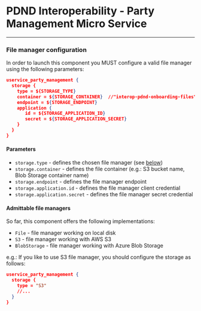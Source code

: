 # PDND Interoperability - Party Management Micro Service
---

### File manager configuration

In order to launch this component you MUST configure a valid file manager using the following parameters:

```json
uservice_party_management {
  storage {
    type = ${STORAGE_TYPE}
    container = ${STORAGE_CONTAINER}  //"interop-pdnd-onboarding-files"
    endpoint = ${STORAGE_ENDPOINT}
    application {
       id = ${STORAGE_APPLICATION_ID}
       secret = ${STORAGE_APPLICATION_SECRET}
    }
  }
}
```

#### Parameters

- `storage.type` - defines the chosen file manager (see [below](#admittable-file-managers))
- `storage.container` - defines the file container (e.g.: S3 bucket name, Blob Storage container name)
- `storage.endpoint` - defines the file manager endpoint
- `storage.application.id` - defines the file manager client credential
- `storage.application.secret` - defines the file manager secret credential

#### Admittable file managers

So far, this component offers the following implementations:

- `File` - file manager working on local disk
- `S3` - file manager working with AWS S3
- `BlobStorage` - file manager working with Azure Blob Storage

e.g.: If you like to use S3 file manager, you should configure the storage as follows:

```json
uservice_party_management {
  storage {
    type = "S3"
    //...
  }
}
```